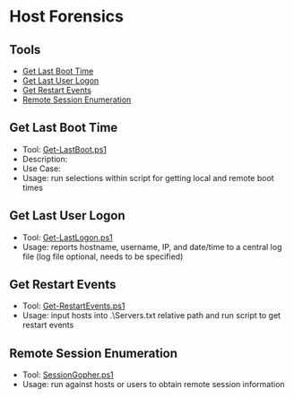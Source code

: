 # Host Forensics

## Tools
- [Get Last Boot Time](#get-last-boot-time)
- [Get Last User Logon](#get-last-user-logon)
- [Get Restart Events](#get-restart-events)
- [Remote Session Enumeration](#remote-session-enumeration)

## Get Last Boot Time
 - Tool: [Get-LastBoot.ps1](/tools/forensics/Get-LastBoot.ps1)
 - Description: 
 - Use Case: 
 - Usage: run selections within script for getting local and remote boot times

## Get Last User Logon
 - Tool: [Get-LastLogon.ps1](/tools/forensics/Get-LastLogon.ps1)
 - Usage: reports hostname, username, IP, and date/time to a central log file (log file optional, needs to be specified)

 ## Get Restart Events
- Tool: [Get-RestartEvents.ps1](/tools/forensics/Get-RestartEvents.ps1)
- Usage: input hosts into .\Servers.txt relative path and run script to get restart events

## Remote Session Enumeration
- Tool: [SessionGopher.ps1](/tools/forensics/SessionGopher.ps1)
- Usage: run against hosts or users to obtain remote session information